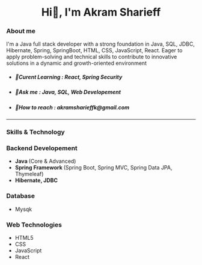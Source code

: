 <h1 align="center">Hi👋, I'm Akram Sharieff </h1> 
<h3>About me</h3>
I'm a Java full stack developer with a strong foundation in Java, SQL, JDBC, Hibernate, Spring, SpringBoot, HTML, CSS, JavaScript, React. Eager to apply problem-solving and technical skills to contribute to innovative solutions in a dynamic and growth-oriented environment

<ul>
  <li>
    <h5>🧾Curent Learning : React, Spring Security</h5></li>
   <li> <h5>💭Ask me : Java, SQL, Web Developement </h5></li>
    <li> <h5>📩How to reach : akramsharieffk@gmail.com </h5> </li>
  
</ul>
<hr>
<h3>Skills & Technology</h3>
<h3>Backend Developement</h3>
<ul>
  <li><b>Java </b>(Core & Advanced)</li>
  <li><b>Spring Framework </b> (Spring Boot, Spring MVC, Spring Data JPA, Thymeleaf)</li>
  <li><b>Hibernate, JDBC</b></li>
</ul>
<h3>Database</h3>
<ul>
  <li>Mysqk</li>
</ul>
<h3>Web Technologies</h3>
<ul>
  <li>HTML5</li>
  <li>CSS</li>
  <li>JavaScript</li>
  <li>React</li>
</ul>

